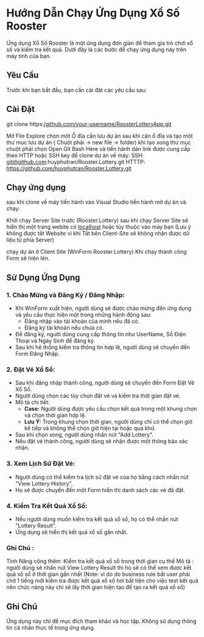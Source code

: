 # Hướng Dẫn Chạy Ứng Dụng Xổ Số Rooster

Ứng dụng Xổ Số Rooster là một ứng dụng đơn giản để tham gia trò chơi xổ số và kiểm tra kết quả. Dưới đây là các bước để chạy ứng dụng này trên máy tính của bạn.

## Yêu Cầu

Trước khi bạn bắt đầu, bạn cần cài đặt các yêu cầu sau:

## Cài Đặt

   
git clone https:[/github.com/your-username/RoosterLotteryApp.git](https://github.com/huyphutran/Rooster.Lottery)

Mở File Explore chọn một Ổ đĩa cần lưu dự án sau khi cận ổ đĩa và tạo một thư mục lưu dự án ( Chuột phải -> new file -> folder)
khi tạo xong thư mục chuột phải chọn Open Git Bash Here
và tiến hành dán link được cung cấp theo HTTP hoặc SSH key để clone dự án về máy:
SSH: git@github.com:huyphutran/Rooster.Lottery.git
HTTTP: https://github.com/huyphutran/Rooster.Lottery.git
## Chạy ứng dụng

sau khi clone về máy tiến hành vào Visual Studio tiến hành mở dự án và chạy:

Khởi chạy Server Site trước (Rooster.Lottery) sau khi chạy Server Site sẽ hiển thị một trang webite có [localhost](https://localhost:7194/) hoặc tùy thuộc vào máy bạn (Lưu ý không được tắt Website vì khi Tắt bên Client-Site sẽ không nhận được dữ liệu từ phía Server)

chạy dự án ở Client Site (WinForm.Rooster.Lottery) Khi chạy thành công Form sẽ hiện lên.
## Sử Dụng Ứng Dụng

### 1. Chào Mừng và Đăng Ký / Đăng Nhập:

- Khi WinForm xuất hiện, người dùng sẽ được chào mừng đến ứng dụng và yêu cầu thực hiện một trong những hành động sau:
  - Đăng nhập vào tài khoản của mình nếu đã có.
  - Đăng ký tài khoản nếu chưa có.
- Để đăng ký, người dùng cung cấp thông tin như UserName, Số Điện Thoại và Ngày Sinh để đăng ký.
- Sau khi hệ thống kiểm tra thông tin hợp lệ, người dùng sẽ chuyển đến Form Đăng Nhập.

### 2. Đặt Vé Xổ Số:

- Sau khi đăng nhập thành công, người dùng sẽ chuyển đến Form Đặt Vé Xổ Số.
- Người dùng chọn các tùy chọn đặt vé và kiểm tra thời gian đặt vé.
- Mô tả chi tiết:
  - **Case:** Người dùng được yêu cầu chọn kết quả trong một khung chọn và chọn thời gian hợp lệ.
  - **Lưu Ý:** Trong khung chọn thời gian, người dùng chỉ có thể chọn giờ kế tiếp và không thể chọn giờ hiện tại hoặc quá khứ.
- Sau khi chọn xong, người dùng nhấn nút "Add Lottery".
- Nếu đặt vé thành công, người dùng sẽ nhận được một thông báo xác nhận.

### 3. Xem Lịch Sử Đặt Vé:

- Người dùng có thể kiểm tra lịch sử đặt vé của họ bằng cách nhấn nút "View Lottery History".
- Họ sẽ được chuyển đến một Form hiển thị danh sách các vé đã đặt.

### 4. Kiểm Tra Kết Quả Xổ Số:

- Nếu người dùng muốn kiểm tra kết quả xổ số, họ có thể nhấn nút "Lottery Result".
- Ứng dụng sẽ hiển thị kết quả xổ số gần nhất.
### Ghi Chú : 
Tính Năng cộng thêm :Kiểm tra kết quả xổ số trong thời gian cụ thế
Mô tả : người dùng sẽ nhấn nút View Lottery Result thì họ sẽ có thể xem được kết quả xổ số ở thời gian gần nhất
(Note: vì do do business rule bắt user phải chờ 1 tiếng mới kiểm tra được kết quả xổ số hơi bất tiện cho việc test kết quả nên chức năng này chỉ sẽ lấy thời gian hiện tạo để tạo ra kết quả xổ số) 


## Ghi Chú

Ứng dụng này chỉ để mục đích tham khảo và học tập. Không sử dụng thông tin cá nhân thực tế trong ứng dụng.

